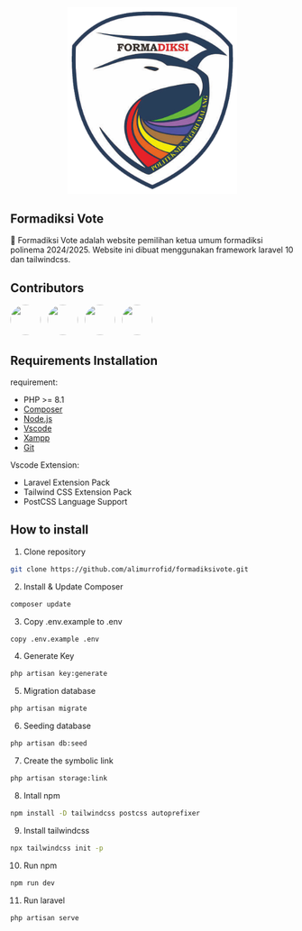 <p align="center"><a href="#"><img src="./public/assets/images/logo-formadiksi.png" width="300" alt="Formadiksi Logo"></a></p>

## Formadiksi Vote

🚀 Formadiksi Vote adalah website pemilihan ketua umum formadiksi polinema 2024/2025. Website ini dibuat menggunakan framework laravel 10 dan tailwindcss.

## Contributors

[<img src="https://avatars.githubusercontent.com/u/112758111?v=4" width="54" height="54" style="border-radius: 50%; margin-right: 0.5rem;">](https://github.com/alimurrofid)
[<img src="https://avatars.githubusercontent.com/u/117066099?v=4" width="54" height="54" style="border-radius: 50%; margin-right: 0.5rem;">](https://github.com/Ryansyaaw)
[<img src="https://avatars.githubusercontent.com/u/88068999?v=4" width="54" height="54" style="border-radius: 50%; margin-right: 0.5rem;">](https://github.com/zakyzuf)
[<img src="https://avatars.githubusercontent.com/u/93063866?v=4" width="54" height="54" style="border-radius: 50%; margin-right: 0.5rem;">](https://github.com/gabrieldimas)

## Requirements Installation

requirement:

-   PHP >= 8.1
-   [Composer](https://getcomposer.org/download/)
-   [Node.js](https://nodejs.org/en/download/)
-   [Vscode](https://code.visualstudio.com/download)
-   [Xampp](https://www.apachefriends.org/download.html)
-   [Git](https://git-scm.com/downloads)

Vscode Extension:

-   Laravel Extension Pack
-   Tailwind CSS Extension Pack
-   PostCSS Language Support

## How to install

1. Clone repository

```sh
git clone https://github.com/alimurrofid/formadiksivote.git
```

2. Install & Update Composer

```sh
composer update
```

3. Copy .env.example to .env

```sh
copy .env.example .env
```

4. Generate Key

```sh
php artisan key:generate
```

5. Migration database

```sh
php artisan migrate
```

6. Seeding database

```sh
php artisan db:seed
```

7. Create the symbolic link

```sh
php artisan storage:link
```

8. Intall npm

```sh
npm install -D tailwindcss postcss autoprefixer
```

9. Install tailwindcss

```sh
npx tailwindcss init -p
```

10. Run npm

```sh
npm run dev
```

11. Run laravel

```sh
php artisan serve
```
